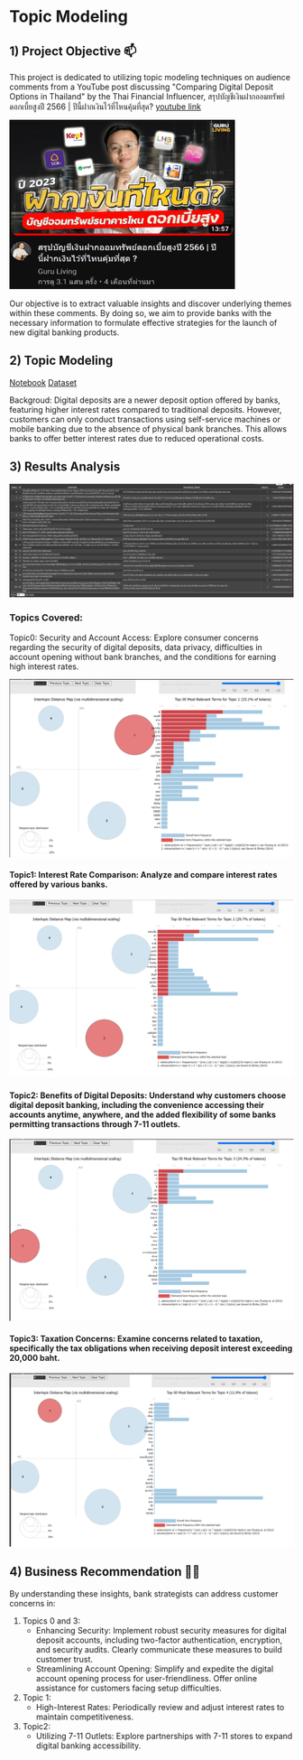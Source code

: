 
# Topic Modeling

## 1) Project Objective 📫
This project is dedicated to utilizing topic modeling techniques on audience comments from a YouTube post discussing "Comparing Digital Deposit Options in Thailand" by the Thai Financial Influencer, สรุปบัญชีเงินฝากออมทรัพย์ดอกเบี้ยสูงปี 2566 | ปีนี้ฝากเงินไว้ที่ไหนคุ้มที่สุด? [youtube link](https://www.youtube.com/watch?v=8NMStu52css)


<img src = "https://github.com/ween3654/Advanced_Aanlytics-MADT8101/blob/main/section5%3A%20voice%20of%20customer/1.png" width = 400 height =300>

Our objective is to extract valuable insights and discover underlying themes within these comments. By doing so, we aim to provide banks with the necessary information to formulate effective strategies for the launch of new digital banking products.

## 2) Topic Modeling

[Notebook](https://drive.google.com/file/d/1KyidpPXwPHZCONkaLXK3H_MuAAxiJ7Xi/view?usp=drive_link) 
[Dataset](https://drive.google.com/file/d/1a9wLcBMfHs1MYXE00gE6lg5gxTEsaEhM/view?usp=sharing) 

Backgroud: Digital deposits are a newer deposit option offered by banks, featuring higher interest rates compared to traditional deposits. However, customers can only conduct transactions using self-service machines or mobile banking due to the absence of physical bank branches. This allows banks to offer better interest rates due to reduced operational costs.

## 3) Results Analysis

![alt text](https://github.com/ween3654/Advanced_Aanlytics-MADT8101/blob/main/section5%3A%20voice%20of%20customer/6.png)

### Topics Covered:

Topic0: Security and Account Access: Explore consumer concerns regarding the security of digital deposits, data privacy, difficulties in account opening without bank branches, and the conditions for earning high interest rates.

![alt text](https://github.com/ween3654/Advanced_Aanlytics-MADT8101/blob/main/section5%3A%20voice%20of%20customer/2.png)

#### Topic1: Interest Rate Comparison: Analyze and compare interest rates offered by various banks.

![alt text](https://github.com/ween3654/Advanced_Aanlytics-MADT8101/blob/main/section5%3A%20voice%20of%20customer/3.png)

#### Topic2: Benefits of Digital Deposits: Understand why customers choose digital deposit banking, including the convenience accessing their accounts anytime, anywhere, and the added flexibility of some banks permitting transactions through 7-11 outlets.

![alt text](https://github.com/ween3654/Advanced_Aanlytics-MADT8101/blob/main/section5%3A%20voice%20of%20customer/4.png)

#### Topic3: Taxation Concerns: Examine concerns related to taxation, specifically the tax obligations when receiving deposit interest exceeding 20,000 baht.

![alt text](https://github.com/ween3654/Advanced_Aanlytics-MADT8101/blob/main/section5%3A%20voice%20of%20customer/5.png)

## 4) Business Recommendation 👩‍💻

By understanding these insights, bank strategists can address customer concerns in:<br />
1) Topics 0 and 3:<br />
    - Enhancing Security: Implement robust security measures for digital deposit accounts, including two-factor authentication, encryption, and security audits. Clearly communicate these measures to build customer trust.<br />
    - Streamlining Account Opening: Simplify and expedite the digital account opening process for user-friendliness. Offer online assistance for customers facing setup difficulties.<br />
2) Topic 1:<br />
    - High-Interest Rates: Periodically review and adjust interest rates to maintain competitiveness.<br />
3) Topic2: <br />
    - Utilizing 7-11 Outlets: Explore partnerships with 7-11 stores to expand digital banking accessibility.
